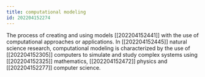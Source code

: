```yaml
---
title: computational modeling
id: 202204152274
---
```


The process of creating and using models [[202204152441]] with the use of computational approaches or applications. In [[202204152445]] natural science research, computational modeling is characterized by the use of [[202204152305]] computers to simulate and study complex systems using [[202204152325]] mathematics, [[202204152472]] physics and [[202204152277]] computer science.
